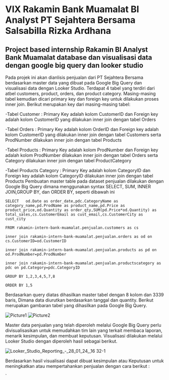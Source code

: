 # VIX Rakamin Bank Muamalat BI Analyst PT Sejahtera Bersama Salsabilla Rizka Ardhana
## Project based internship Rakamin BI Analyst Bank Muamalat database dan visualisasi data dengan google big query dan looker studio

Pada projek ini akan dianlisis penjualan dari PT Sejahtera Bersama berdasarkan master data yang dibuat pada Google Big Query dan visualisasi data dengan Looker Studio. Terdapat 4 tabel yang terdiri dari atbel customers, product, orders, dan product category. Masing-masing tabel kemudian dicari primary key dan foreign key untuk dilakukan proses inner join. Berikut merupakan key dari masing-masing tabel:

-Tabel Customer          : Primary Key adalah kolom CustomerID dan Foreign key adalah kolom CustomerID yang dilakukan inner join dengan tabel Orders 

-Tabel Orders            : Primary Key adalah kolom OrderID dan Foreign key adalah kolom CustomerID yang dilakukan inner join dengan tabel Customers serta ProdNumber 	dilakukan inner join dengan tabel Products

-Tabel Products          : Primary Key adalah kolom ProdNumber dan Foreign key adalah kolom ProdNumber dilakukan inner join dengan tabel Orders serta Category dilakukan inner 	join dengan tabel ProductCategory					

-Tabel Products Category  : Primary Key adalah kolom CategoryID dan Foreign key adalah kolom CategoryID dilakukan inner join dengan tabel Products
Pembuatan master table pada dataset penjualan dilakukan dengan Google Big Query dimana menggunakan syntax SELECT, SUM, INNER JOIN,GROUP BY, dan ORDER BY, seperti dibawah ini

`SELECT  
od.Date as order_date,pdc.CategoryName as category_name,pd.ProdName as product_name,pd.Price as product_price,od.Quantity as order_qty,SUM(pd.Price*od.Quantity) as total_sales,cs.CustomerEmail as cust_email,cs.CustomerCity as cust_city`

`FROM rakamin-intern-bank-muamalat.penjualan.customers as cs`

`inner join rakamin-intern-bank-muamalat.penjualan.orders as od
on cs.CustomerID=od.CustomerID`

`inner join rakamin-intern-bank-muamalat.penjualan.products as pd
on od.ProdNumber=pd.ProdNumber`

`inner join rakamin-intern-bank-muamalat.penjualan.productscategory as pdc
on pd.Category=pdc.CategoryID`

`GROUP BY 1,2,3,4,5,7,8`

`ORDER BY 1,5`

Berdasarkan query diatas dihasilkan master tabel dengan 8 kolom dan 3339 baris, Dimana data diurutkan berdasarkan tanggal dan quantity. Berikut merupakan gambaran tabel yang dihasilkan pada Google Big Query.

![Picture1](https://github.com/salsabillarzk/VIX-Rakamin_BI-Analyst-PT-Sejahtera-Bersama_Salsabilla-Rizka-Ardhana/assets/157949784/cf47c085-2f82-4fde-85cd-ce20f7e1da68)
![Picture2](https://github.com/salsabillarzk/VIX-Rakamin_BI-Analyst-PT-Sejahtera-Bersama_Salsabilla-Rizka-Ardhana/assets/157949784/66c8130a-8641-4381-bda5-a10542357145)

Master data penjualan yang telah diperoleh melalui Google Big Query perlu divisualisasikan untuk memudahkan tim lain yang terkait membaca laporan, menarik kesimpulan, dan membuat keputusan. Visualisasi dilakukan melalui Looker Studio dengan diperoleh hasil sebagai berikut.  

![Looker_Studio_Reporting_-_28_01_24,_16 32-1](https://github.com/salsabillarzk/VIX-Rakamin_BI-Analyst-PT-Sejahtera-Bersama_Salsabilla-Rizka-Ardhana/assets/157949784/af93eeee-a99e-442d-b7d4-bbc9e0d64247)

Berdasarkan hasil visualisasi dapat dibuat kesimpulan atau Keputusan untuk meningkatkan atau mempertahankan penjualan dengan cara berikut :




`

